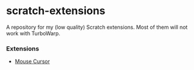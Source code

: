 # scratch-extensions
 A repository for my (low quality) Scratch extensions. Most of them will not work with TurboWarp.
 
 ### Extensions
 
 - [Mouse Cursor](https://sheeptester.github.io/scratch-gui/?load_plugin=https%3A%2F%2Fsamq64.github.io%2Fscratch-extensions%2Fextensions%2FMouseCursor.js)
